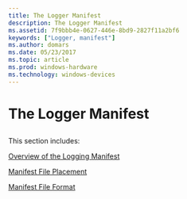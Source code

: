 ```yaml
---
title: The Logger Manifest
description: The Logger Manifest
ms.assetid: 7f9bbb4e-0627-446e-8bd9-2827f11a2bf6
keywords: ["Logger, manifest"]
ms.author: domars
ms.date: 05/23/2017
ms.topic: article
ms.prod: windows-hardware
ms.technology: windows-devices
---
```


# The Logger Manifest


## <span id="ddk_the_logger_manifest_dtoolq"></span><span id="DDK_THE_LOGGER_MANIFEST_DTOOLQ"></span>


This section includes:

[Overview of the Logging Manifest](overview-of-the-logging-manifest.md)

[Manifest File Placement](manifest-file-placement.md)

[Manifest File Format](manifest-file-format.md)

 

 





